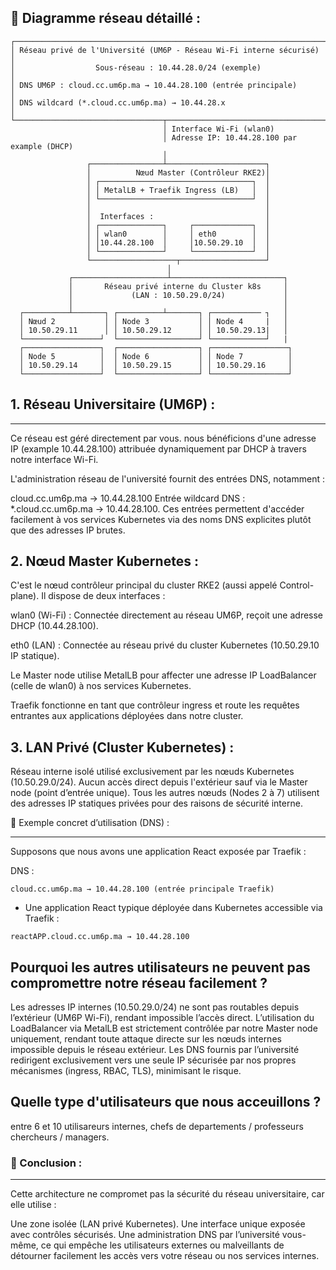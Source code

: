 ## 📌 Diagramme réseau détaillé :

```
┌──────────────────────────────────────────────────────────────────────┐
│ Réseau privé de l'Université (UM6P - Réseau Wi-Fi interne sécurisé)  │
│                  Sous-réseau : 10.44.28.0/24 (exemple)               │
│ DNS UM6P : cloud.cc.um6p.ma → 10.44.28.100 (entrée principale)       │
│ DNS wildcard (*.cloud.cc.um6p.ma) → 10.44.28.x                       │
└─────────────────────────────────┬────────────────────────────────────┘
                                  │ Interface Wi-Fi (wlan0)
                                  │ Adresse IP: 10.44.28.100 par example (DHCP)
                                  │
                 ┌────────────────┴──────────────────────┐
                 │          Nœud Master (Contrôleur RKE2)│
                 │ ┌──────────────────────────────────┐  │
                 │ │ MetalLB + Traefik Ingress (LB)   │  │
                 │ └──────────────────────────────────┘  │
                 │                                       │
                 │  Interfaces :                         │
                 │ ┌──────────────┐     ┌─────────────┐  │
                 │ │ wlan0        │     │ eth0        │  │
                 │ │10.44.28.100  │     │10.50.29.10  │  │
                 │ └──────────────┘     └─────────────┘  │
                 └───────────────────┬───────────────────┘
                                   │
             ┌─────────────────────┴─────────────────────────┐
             │       Réseau privé interne du Cluster k8s     │
             │             (LAN : 10.50.29.0/24)             │
             │                                               │
  ┌──────────┴───────┐ ┌──────────┴───────┐ ┌─────────── ┐   │
  │ Nœud 2           │ │ Node 3           │ │ Node 4     |   │
  │ 10.50.29.11      │ │ 10.50.29.12      │ │ 10.50.29.13|   │
  └─────────────────┘  └──────────────────┘ └────────────┘   |
  ┌─────────────────┐  ┌──────────────────┐ ┌─────────────────┐
  │ Node 5          │  │ Node 6           │ │ Node 7          │
  │ 10.50.29.14     │  │ 10.50.29.15      │ │ 10.50.29.16     │
  └─────────────────┘  └──────────────────┘ └─────────────────┘
```

## 1. Réseau Universitaire (UM6P) :

---

Ce réseau est géré directement par vous.
nous bénéficions d'une adresse IP (example 10.44.28.100) attribuée dynamiquement par DHCP à travers notre interface Wi-Fi.

L'administration réseau de l'université fournit des entrées DNS, notamment :

cloud.cc.um6p.ma → 10.44.28.100
Entrée wildcard DNS : *.cloud.cc.um6p.ma → 10.44.28.100.
Ces entrées permettent d'accéder facilement à vos services Kubernetes via des noms DNS explicites plutôt que des adresses IP brutes.

## 2. Nœud Master Kubernetes :

C'est le nœud contrôleur principal du cluster RKE2 (aussi appelé Control-plane).
Il dispose de deux interfaces :

wlan0 (Wi-Fi) : Connectée directement au réseau UM6P, reçoit une adresse DHCP (10.44.28.100).

eth0 (LAN) : Connectée au réseau privé du cluster Kubernetes (10.50.29.10 IP statique).

Le Master node utilise MetalLB pour affecter une adresse IP LoadBalancer (celle de wlan0) à nos services Kubernetes.

Traefik fonctionne en tant que contrôleur ingress et route les requêtes entrantes aux applications déployées dans notre cluster.

## 3. LAN Privé (Cluster Kubernetes) :

Réseau interne isolé utilisé exclusivement par les nœuds Kubernetes (10.50.29.0/24).
Aucun accès direct depuis l'extérieur sauf via le Master node (point d’entrée unique).
Tous les autres nœuds (Nodes 2 à 7) utilisent des adresses IP statiques privées pour des raisons de sécurité interne.

📌 Exemple concret d’utilisation (DNS) :

---

Supposons que nous avons une application React exposée par Traefik :

DNS :
```
cloud.cc.um6p.ma → 10.44.28.100 (entrée principale Traefik)
```
* Une application React typique déployée dans Kubernetes accessible via Traefik :

```
reactAPP.cloud.cc.um6p.ma → 10.44.28.100
```

## Pourquoi les autres utilisateurs ne peuvent pas compromettre notre réseau facilement ?

Les adresses IP internes (10.50.29.0/24) ne sont pas routables depuis l’extérieur (UM6P Wi-Fi), rendant impossible l’accès direct.
L’utilisation du LoadBalancer via MetalLB est strictement contrôlée par notre Master node uniquement, rendant toute attaque directe sur les nœuds internes impossible depuis le réseau extérieur.
Les DNS fournis par l’université redirigent exclusivement vers une seule IP sécurisée par nos propres mécanismes (ingress, RBAC, TLS), minimisant le risque.

## Quelle type d'utilisateurs que nous acceuillons ?

entre 6 et 10 utilisareurs internes, chefs de departements / professeurs chercheurs / managers.

### 📌 Conclusion :

---

Cette architecture ne compromet pas la sécurité du réseau universitaire, car elle utilise :

Une zone isolée (LAN privé Kubernetes).
Une interface unique exposée avec contrôles sécurisés.
Une administration DNS par l’université vous-même, ce qui empêche les utilisateurs externes ou malveillants de détourner facilement les accès vers votre réseau ou nos services internes.
